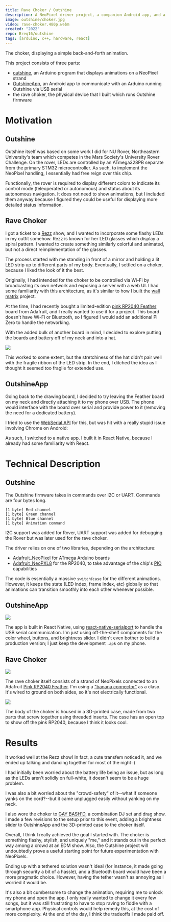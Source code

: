 ```yaml
---
title: Rave Choker / Outshine
description: A NeoPixel driver project, a companion Android app, and a stylish LED choker.
image: outshine/choker.jpg
video: rave-choker.480p.webm
created: "2022"
repo: Breq16/outshine
tags: [arduino, c++, hardware, react]
---
```


<Giphy id="WHmc9HI2lXWgnEgY7Y" />
<Caption>
  The choker, displaying a simple back-and-forth animation.
</Caption>

This project consists of three parts:

- [outshine](https://github.com/Breq16/outshine), an Arduino program that displays animations on a NeoPixel strand
- [OutshineApp](https://github.com/Breq16/OutshineApp), an Android app to communicate with an Arduino running Outshine via USB serial
- the rave choker, the physical device that I built which runs Outshine firmware

# Motivation

## Outshine

Outshine itself was based on some work I did for NU Rover, Northeastern University's team which competes in the Mars Society's University Rover Challenge. On the rover, LEDs are controlled by an ATmega328PB separate from the primary STM32 microcontroller. As such, to implement the NeoPixel handling, I essentially had free reign over this chip.

Functionally, the rover is required to display different colors to indicate its control mode (teleoperated or autonomous) and status about its autonomous navigation. It does not need to show animations, but I included them anyway because I figured they could be useful for displaying more detailed status information.

## Rave Choker

I got a ticket to a [Rezz](https://twitter.com/officialrezz) show, and I wanted to incorporate some flashy LEDs in my outfit somehow. Rezz is known for her LED glasses which display a spiral pattern. I wanted to create something similarly colorful and animated, but not a direct reimplementation of the glasses.

The process started with me standing in front of a mirror and holding a lit LED strip up to different parts of my body. Eventually, I settled on a choker, because I liked the look of it the best.

Originally, I had intended for the choker to be controlled via Wi-Fi by broadcasting its own network and exposing a server with a web UI. I had some familiarity with this architecture, as it's similar to how I built the [wall matrix](/projects/wallmatrix) project.

At the time, I had recently bought a limited-edition [pink RP2040 Feather](https://www.adafruit.com/product/5299) board from Adafruit, and I really wanted to use it for a project. This board doesn't have Wi-Fi or Bluetooth, so I figured I would add an additional Pi Zero to handle the networking.

With the added bulk of another board in mind, I decided to explore putting the boards and battery off of my neck and into a hat.

![](outshine/hat.jpg)

This worked to some extent, but the stretchiness of the hat didn't pair well with the fragile ribbon of the LED strip. In the end, I ditched the idea as I thought it seemed too fragile for extended use.

## OutshineApp

Going back to the drawing board, I decided to try leaving the Feather board on my neck and directly attaching it to my phone over USB. The phone would interface with the board over serial and provide power to it (removing the need for a dedicated battery).

I tried to use the [WebSerial API](https://developer.mozilla.org/en-US/docs/Web/API/Web_Serial_API) for this, but was hit with a really stupid issue involving Chrome on Android:

<Tweet id="1476122496319606787" />

As such, I switched to a native app. I built it in React Native, because I already had some familiarity with React.

# Technical Description

## Outshine

The Outshine firmware takes in commands over I2C or UART. Commands are four bytes long.

```
[1 byte] Red channel
[1 byte] Green channel
[1 byte] Blue channel
[1 byte] Animation command
```

I2C support was added for Rover, UART support was added for debugging the Rover but was later used for the rave choker.

The driver relies on one of two libraries, depending on the architecture:

- [Adafruit_NeoPixel](https://learn.adafruit.com/adafruit-neopixel-uberguide/arduino-library-installation) for ATmega Arduino boards
- [Adafruit_NeoPXL8](https://learn.adafruit.com/adafruit-neopxl8-featherwing-and-library/neopxl8-arduino-library) for the RP2040, to take advantage of the chip's [PIO](https://hackspace.raspberrypi.com/articles/what-is-programmable-i-o-on-raspberry-pi-pico) capabilities

The code is essentially a massive `switch`/`case` for the different animations. However, it keeps the state (LED index, frame index, etc) globally so that animations can transition smoothly into each other whenever possible.

## OutshineApp

![](outshine/app.jpg)

The app is built in React Native, using [react-native-serialport](https://github.com/melihyarikkaya/react-native-serialport) to handle the USB serial communication. I'm just using off-the-shelf components for the color wheel, buttons, and brightness slider. I didn't even bother to build a production version; I just keep the development `.apk` on my phone.

## Rave Choker

![](outshine/choker.jpg)

The rave choker itself consists of a strand of NeoPixels connected to an Adafruit [Pink RP2040 Feather](https://www.adafruit.com/product/5299). I'm using a ["banana connector"](https://en.wikipedia.org/wiki/Banana_connector) as a clasp. It's wired to ground on both sides, so it's not electrically functional.

![](outshine/board.jpg)

The body of the choker is housed in a 3D-printed case, made from two parts that screw together using threaded inserts. The case has an open top to show off the pink RP2040, because I think it looks cool.

# Results

It worked well at the Rezz show! In fact, a cute transfem noticed it, and we ended up talking and dancing together for most of the night :)

I had initially been worried about the battery life being an issue, but as long as the LEDs aren't solidly on full-white, it doesn't seem to be a huge problem.

I was also a bit worried about the "crowd-safety" of it--what if someone yanks on the cord?--but it came unplugged easily without yanking on my neck.

I also wore the choker to [GAY BASH'D](https://www.gaybashdboston.com/), a combination DJ set and drag show. I made a few revisions to the setup prior to this event, adding a brightness slider to OutshineApp and the 3D-printed case to the choker itself.

Overall, I think I really achieved the goal I started with. The choker is something flashy, stylish, and uniquely "me," and it stands out in the perfect way among a crowd at an EDM show. Also, the Outshine project will undoubtedly prove a useful starting point for future experimentation with NeoPixels.

Ending up with a tethered solution wasn't ideal (for instance, it made going through security a bit of a hassle), and a Bluetooth board would have been a more pragmatic choice. However, having the tether wasn't as annoying as I worried it would be.

It's also a bit cumbersome to change the animation, requiring me to unlock my phone and open the app. I only really wanted to change it every few songs, but it was still frustrating to have to stop raving to fiddle with a smartphone app. Physical controls would help remedy this, at the cost of more complexity. At the end of the day, I think the tradeoffs I made paid off.
